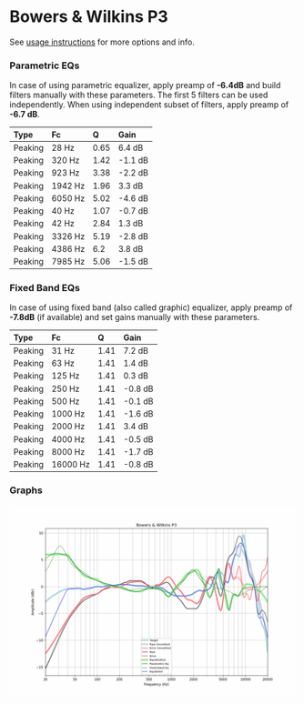 # Bowers & Wilkins P3
See [usage instructions](https://github.com/jaakkopasanen/AutoEq#usage) for more options and info.

### Parametric EQs
In case of using parametric equalizer, apply preamp of **-6.4dB** and build filters manually
with these parameters. The first 5 filters can be used independently.
When using independent subset of filters, apply preamp of **-6.7 dB**.

| Type    | Fc      |    Q | Gain    |
|:--------|:--------|:-----|:--------|
| Peaking | 28 Hz   | 0.65 | 6.4 dB  |
| Peaking | 320 Hz  | 1.42 | -1.1 dB |
| Peaking | 923 Hz  | 3.38 | -2.2 dB |
| Peaking | 1942 Hz | 1.96 | 3.3 dB  |
| Peaking | 6050 Hz | 5.02 | -4.6 dB |
| Peaking | 40 Hz   | 1.07 | -0.7 dB |
| Peaking | 42 Hz   | 2.84 | 1.3 dB  |
| Peaking | 3326 Hz | 5.19 | -2.8 dB |
| Peaking | 4386 Hz | 6.2  | 3.8 dB  |
| Peaking | 7985 Hz | 5.06 | -1.5 dB |

### Fixed Band EQs
In case of using fixed band (also called graphic) equalizer, apply preamp of **-7.8dB**
(if available) and set gains manually with these parameters.

| Type    | Fc       |    Q | Gain    |
|:--------|:---------|:-----|:--------|
| Peaking | 31 Hz    | 1.41 | 7.2 dB  |
| Peaking | 63 Hz    | 1.41 | 1.4 dB  |
| Peaking | 125 Hz   | 1.41 | 0.3 dB  |
| Peaking | 250 Hz   | 1.41 | -0.8 dB |
| Peaking | 500 Hz   | 1.41 | -0.1 dB |
| Peaking | 1000 Hz  | 1.41 | -1.6 dB |
| Peaking | 2000 Hz  | 1.41 | 3.4 dB  |
| Peaking | 4000 Hz  | 1.41 | -0.5 dB |
| Peaking | 8000 Hz  | 1.41 | -1.7 dB |
| Peaking | 16000 Hz | 1.41 | -0.8 dB |

### Graphs
![](./Bowers%20&%20Wilkins%20P3.png)